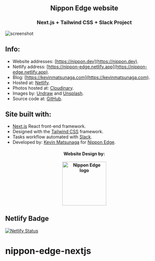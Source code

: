 <h2 align="center">
Nippon Edge website
</h2>
<h3 align="center">
Next.js + Tailwind CSS + Slack Project
</h3>

![screenshot](https://res.cloudinary.com/shinkirin/image/upload/v1636378697/kevin-matsunaga/socialog.webp)

## Info:

- Website addresses: [https://nippon.dev](https://nippon.dev).
- Netlify address: [https://nippon-edge.netlify.app](https://nippon-edge.netlify.app).
- Blog: [https://kevinmatsunaga.com](https://kevinmatsunaga.com).
- Hosted at: [Netlify](https://netlify.com).
- Photos hosted at: [Cloudinary](https://cloudinary.com).
- Images by: [Undraw](https://undraw.co) and [Unsplash](https://unsplash.com).
- Source code at: [GitHub](https://github.com/nippon-dev/nippon-edge-nextjs).

## Site built with:

- [Next.js](https://nextjs.org) React front-end framework.
- Designed with the [Tailwind CSS](https://tailwindcss.com) framework.
- Tasks workflow automated with [Slack](https://slack.com).
- Developed by: [Kevin Matsunaga](https://kevinmatsunaga.com) for [Nippon Edge](https://nippon.dev).

<h4 align="center">
	Website Design by:
    <br>
  <br>
  <a target="_blank" href="https://nippon.dev"><img src="https://res.cloudinary.com/shinkirin/image/upload/v1649676801/kevin-matsunaga/nippon-edgeLogo.webp" alt="Nippon Edge logo" height="140"></a>
</h4>

## Netlify Badge

[![Netlify Status](https://api.netlify.com/api/v1/badges/fd72b887-64a8-431d-a9b3-019b661817fc/deploy-status)](https://app.netlify.com/sites/nippon-edge/deploys)

# nippon-edge-nextjs
